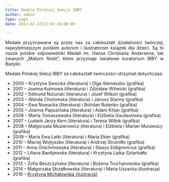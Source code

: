 ```yaml
---
title: Medale Polskiej Sekcji IBBY
author: admin
type: page
date: 2013-02-22T22:07:26+00:00

---
```

<p style="text-align: justify;">
  Medale przyznawane są przez nas za całokształt działalności twórczej, najwybitniejszym polskim autorom i ilustratorom książek dla dzieci. Są to nasze polskie odpowiedniki Medali im. Hansa Christiana Andersena, tak zwanych &#8222;Małych Nobli&#8221;, które przyznaje światowe kuratorium IBBY w Bazylei.
</p>

Medale Polskiej Sekcji IBBY za całokształt twórczości otrzymali dotychczas:

  * 2000 &#8211; Krystyna Siesicka (literatura) i Olga Siemaszko (grafika)
  * 2001 &#8211; Joanna Kulmowa (literatura) i Zdzisław Witwicki (grafika)
  * 2002 &#8211; Edmund Niziurski (literatura) i Józef Wilkoń (grafika)
  * 2003 &#8211; Wanda Chotomska (literatura) i Janusz Stanny (grafika)
  * 2004 &#8211; Ewa Nowacka (literatura) i Bohdan Butenko (grafika)
  * 2005 &#8211; Joanna Papuzińska (literatura) i Adam Kilian (grafika)
  * 2006 &#8211; Marta Tomaszewska (literatura) i Elżbieta Gaudasińska (grafika)
  * 2007 &#8211; Ludwik Jerzy Kern (literatura) i Teresa Wilbik (grafika)
  * 2008 &#8211; Małgorzata Musierowicz (literatura) i Elżbieta i Marian Murawscy (grafika)
  * 2009 &#8211; Maria Ewa Letki (literatura) i Maria Ekier (grafika)
  * 2010 &#8211; Maciej Wojtyszko (literatura) i Andrzej Strumiłło (grafika)
  * 2011 &#8211; Anna Onichimowska (literatura) i Stasys Eidigrevicius (grafika)
  * 2012 &#8211; Liliana Bardijewska (literatura) i Krystyna Lipka-Sztarbałło (grafika)
  * 2013 &#8211; Zofia Beszczyńska (literatura) i Bożena Truchanowska (grafika)
  * 2014 &#8211; Małgorzata Strzałkowska (literatura) i Maria Uszacka (ilustracja)
  * 2016 &#8211; <a href="http://www.ibby.pl/?page_id=3400" target="_blank">Krystyna Michałowska (ilustracja)</a>

&nbsp;